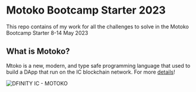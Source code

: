 # Motoko Bootcamp Starter 2023

This repo contains of my work for all the challenges to solve in the Motoko Bootcamp Starter 8-14 May 2023

## What is Motoko?

Mtoko is a new, modern, and type safe programming language that used to build a DApp that run on the IC blockchain network. For more [details](https://internetcomputer.org/docs/current/motoko/main/motoko)!

![DFINITY IC - MOTOKO](https://github.com/fq2112/mbc-starter-2023/blob/main/assets/ic-motoko.png?raw=true)
